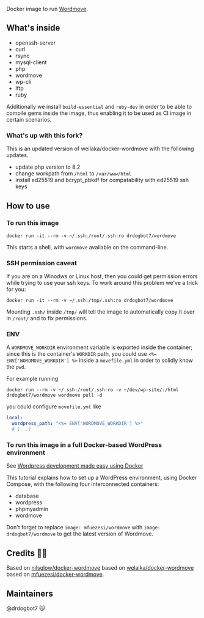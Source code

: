 Docker image to run [Wordmove](https://wptools.it/wordmove/).

## What's inside

* openssh-server
* curl
* rsync
* mysql-client
* php
* wordmove
* wp-cli
* lftp
* ruby

Additionally we install `build-essential` and `ruby-dev` in order to be able to compile gems
inside the image, thus enabling it to be used as CI image in certain scenarios.

### What's up with this fork?

This is an updated version of weilaka/docker-wordmove with the following updates.

* update php version to 8.2
* change workpath from `/html` to `/var/www/html`
* install ed25519 and bcrypt_pbkdf for compatability with ed25519 ssh keys

## How to use

### To run this image

`docker run -it --rm -v ~/.ssh:/root/.ssh:ro drdogbot7/wordmove`

This starts a shell, with `wordmove` available on the command-line.

### SSH permission caveat

If you are on a Winodws or Linux host, then you could get permission errors
while trying to use your ssh keys. To work around this problem we've
a trick for you:

`docker run -it --rm -v ~/.ssh:/tmp/.ssh:ro drdogbot7/wordmove`

Mounting `.ssh/` inside `/tmp/` will tell the image to automatically copy
it over in `/root/` and to fix permissions.

### ENV

A `WORDMOVE_WORKDIR` environment variable is exported inside the container; since this is the
container's `WORKDIR` path, you could use `<%= ENV['WORDMOVE_WORKDIR'] %>` inside a `movefile.yml`
in order to solidly know the `pwd`.

For example running

```
docker run --rm -v ~/.ssh:/root/.ssh:ro -v ~/dev/wp-site/:/html drdogbot7/wordmove wordmove pull -d
```

you could configure `movefile.yml` like

```yaml
local:
  wordpress_path: "<%= ENV['WORDMOVE_WORKDIR'] %>"
  # [...]
```

### To run this image in a full Docker-based WordPress environment

See [Wordpress development made easy using Docker](
https://medium.com/cluetip/wordpress-development-made-easy-440b564185f2)

This tutorial explains how to set up a WordPress environment, using Docker
Compose, with the following four interconnected containers:

* database
* wordpress
* phpmyadmin
* wordmove

Don't forget to replace `image: mfuezesi/wordmove` with `image:
drdogbot7/wordmove` to get the latest version of Wordmove.

## Credits 🙏🏻

Based on [nilsglow/docker-wordmove](
https://github.com/nilsglow/docker-wordmove) based on [welaika/docker-wordmove](
https://github.com/welaika/docker-wordmove) based on [mfuezesi/docker-wordmove](
https://github.com/mfuezesi/docker-wordmove).

## Maintainers

@drdogbot7 😽
